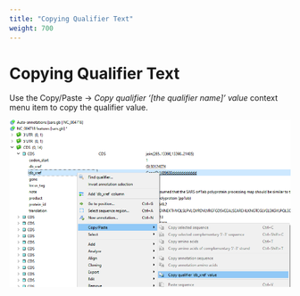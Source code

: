 ```yaml
---
title: "Copying Qualifier Text"
weight: 700
---
```


# Copying Qualifier Text

Use the Copy/Paste -> _Copy qualifier ‘\[the qualifier name\]’ value_ context menu item to copy the qualifier value.

![](/images/65929488/96665934.png)
